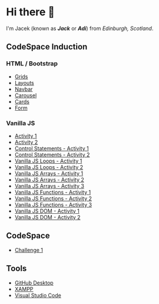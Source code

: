 # Hi there 👋

I'm Jacek (known as ***Jack*** or ***Adi***) from *Edinburgh, Scotland*.

## CodeSpace Induction

### HTML / Bootstrap
- [Grids](https://cs.pol.pm/grids.html)
- [Layouts](https://cs.pol.pm/layout.html)
- [Navbar](https://cs.pol.pm/navbar.html)
- [Carousel](https://cs.pol.pm/carousel.html)
- [Cards](https://cs.pol.pm/card.html)
- [Form](https://cs.pol.pm/form.html)

### Vanilla JS
- [Activity 1](https://cs.pol.pm/vanillajs1.html)
- [Activity 2](https://cs.pol.pm/vanillajs2.html)
- [Control Statements - Activity 1](https://cs.pol.pm/vjscsa1.html)
- [Control Statements - Activity 2](https://cs.pol.pm/vjscsa2.html)
- [Vanilla JS Loops - Activity 1](https://cs.pol.pm/vjsloopsa1.html)
- [Vanilla JS Loops - Activity 2](https://cs.pol.pm/vjsloopsa2.html)
- [Vanilla JS Arrays - Activity 1](https://cs.pol.pm/vjsarraysa1.html)
- [Vanilla JS Arrays - Activity 2](https://cs.pol.pm/vjsarraysa2.html)
- [Vanilla JS Arrays - Activity 3](https://cs.pol.pm/vjsarraysa3.html)
- [Vanilla JS Functions - Activity 1](https://cs.pol.pm/vjsfunca1.html)
- [Vanilla JS Functions - Activity 2](https://cs.pol.pm/vjsfunca2.html)
- [Vanilla JS Functions - Activity 3](https://cs.pol.pm/vjsfunca3.html)
- [Vanilla JS DOM - Activity 1](https://cs.pol.pm/vjsdoma1.html)
- [Vanilla JS DOM - Activity 2](https://cs.pol.pm/vjsdoma2.html)

## CodeSpace
- [Challenge 1](https://cs.pol.pm/codespace.html)

## Tools
- [GitHub Desktop](https://desktop.github.com/)
- [XAMPP](https://www.apachefriends.org/index.html)
- [Visual Studio Code](https://code.visualstudio.com/)

<!--
**pol-pm/pol-pm** is a ✨ _special_ ✨ repository because its `README.md` (this file) appears on your GitHub profile.

Here are some ideas to get you started:

- 🔭 I’m currently working on ...
- 🌱 I’m currently learning ...
- 👯 I’m looking to collaborate on ...
- 🤔 I’m looking for help with ...
- 💬 Ask me about ...
- 📫 How to reach me: ...
- 😄 Pronouns: ...
- ⚡ Fun fact: ...
-->
